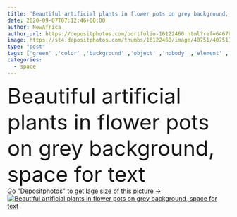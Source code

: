 ```yaml
---
title: 'Beautiful artificial plants in flower pots on grey background, space for text'
date: 2020-09-07T07:12:46+00:00
author: NewAfrica
author_url: https://depositphotos.com/portfolio-16122460.html?ref=64678756
image: https://st4.depositphotos.com/thumbs/16122460/image/40751/407517572/api_thumb_450.jpg?forcejpeg=true
type: "post"
tags: ['green' ,'color' ,'background' ,'object' ,'nobody' ,'element' ,'design' ,'small' ,'copy' ,'space' ,'beautiful' ,'decoration' ,'decorative' ,'artificial' ,'decor' ,'beauty' ,'nature' ,'succulent' ,'detail' ,'leaf' ,'plant' ,'leaves' ,'plants' ,'floral' ,'flower' ,'little' ,'plastic' ,'style' ,'fashion' ,'modern' ,'house' ,'interior' ,'text' ,'home' ,'elegant' ,'stylish' ,'grey' ,'trendy' ,'cactus' ,'pot' ,'evergreen' ,'fake' ,'flowerpot' ,'houseplant' ,'trend' ,'pots' ,'potted' ,'false' ,'faux' ]
categories: 
  - space
---
```

<div aling="center">
            <font size="60"> Beautiful artificial plants in flower pots on grey background, space for text</font>   
</div>
<div>
    <a href='https://st4.depositphotos.com/thumbs/16122460/image/40751/407517572/api_thumb_450.jpg?forcejpeg=true?ref=64678756' target=_blank > Go "Depositphotos" to get lage size of this picture ->
        <img href='https://st4.depositphotos.com/thumbs/16122460/image/40751/407517572/api_thumb_450.jpg?forcejpeg=true?ref=64678756' src='https://st4.depositphotos.com/16122460/40751/i/950/depositphotos_407517572-stock-photo-beautiful-artificial-plants-flower-pots.jpg?forcejpeg=true' alt='Beautiful artificial plants in flower pots on grey background, space for text' >
    </a>
</div>
